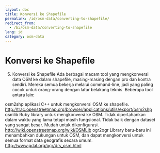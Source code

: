 ```yaml
---
layout: doc
title: Konversi ke Shapefile
permalink: /id/osm-data/converting-to-shapefile/
redirect_from:
  - /bi/osm-data/converting-to-shapefile
lang: id
category: osm-data
---
```


Konversi ke Shapefile
=======================



5)  Konversi ke Shapefile
Ada berbagai macam tool yang mengkonversi data OSM ke dalam shapefile, masing-masing dengan pro dan kontra sendiri. 
Mereka semua bekerja melalui command-line, jadi yang paling cocok untuk orang-orang dengan latar belakang 
teknis. Beberapa tool antara lain:

osm2shp
aplikasi C++ untuk mengkonversi OSM ke shapefile.
http://trac.openstreetmap.org/browser/applications/utils/export/osm2shp
osmlib
Ruby library untuk mengkonversi ke OSM. Tidak dipertahankan dalam waktu yang lama tetapi masih fungsional.
Tidak baik dengan dataset yang sangat besar. Mudah untuk dikonfigurasi. 
http://wiki.openstreetmap.org/wiki/OSMLib
ogr2ogr
Library baru-baru ini menambahkan dukungan untuk OSM, dan dapat mengkonversi untuk semua format data geografis
secara umum.
http://www.gdal.org/ogr/drv_osm.html

